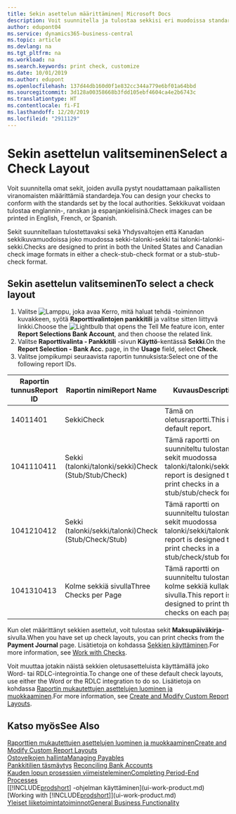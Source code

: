 ```yaml
---
title: Sekin asettelun määrittäminen| Microsoft Docs
description: Voit suunnitella ja tulostaa sekkisi eri muodoissa standardinmukaisia vaatimuksia noudattaen.
author: edupont04
ms.service: dynamics365-business-central
ms.topic: article
ms.devlang: na
ms.tgt_pltfrm: na
ms.workload: na
ms.search.keywords: print check, customize
ms.date: 10/01/2019
ms.author: edupont
ms.openlocfilehash: 137d44db160d0f1e832cc344a779e6bf01a64bbd
ms.sourcegitcommit: 3d128a00358668b3fdd105ebf4604ca4e2b6743c
ms.translationtype: HT
ms.contentlocale: fi-FI
ms.lasthandoff: 12/20/2019
ms.locfileid: "2911129"
---
```

# <a name="select-a-check-layout"></a><span data-ttu-id="58113-103">Sekin asettelun valitseminen</span><span class="sxs-lookup"><span data-stu-id="58113-103">Select a Check Layout</span></span>
<span data-ttu-id="58113-104">Voit suunnitella omat sekit, joiden avulla pystyt noudattamaan paikallisten viranomaisten määrittämiä standardeja.</span><span class="sxs-lookup"><span data-stu-id="58113-104">You can design your checks to conform with the standards set by the local authorities.</span></span> <span data-ttu-id="58113-105">Sekkikuvat voidaan tulostaa englannin-, ranskan ja espanjankielisinä.</span><span class="sxs-lookup"><span data-stu-id="58113-105">Check images can be printed in English, French, or Spanish.</span></span>

<span data-ttu-id="58113-106">Sekit suunnitellaan tulostettavaksi sekä Yhdysvaltojen että Kanadan sekkikuvamuodoissa joko muodossa sekki-talonki-sekki tai talonki-talonki-sekki.</span><span class="sxs-lookup"><span data-stu-id="58113-106">Checks are designed to print in both the United States and Canadian check image formats in either a check-stub-check format or a stub-stub-check format.</span></span>

## <a name="to-select-a-check-layout"></a><span data-ttu-id="58113-107">Sekin asettelun valitseminen</span><span class="sxs-lookup"><span data-stu-id="58113-107">To select a check layout</span></span>
1. <span data-ttu-id="58113-108">Valitse ![Lamppu, joka avaa Kerro, mitä haluat tehdä -toiminnon](media/ui-search/search_small.png "Kerro, mitä haluat tehdä") kuvakkeen, syötä **Raporttivalintojen pankkitili** ja valitse sitten liittyvä linkki.</span><span class="sxs-lookup"><span data-stu-id="58113-108">Choose the ![Lightbulb that opens the Tell Me feature](media/ui-search/search_small.png "Tell me what you want to do") icon, enter **Report Selections Bank Account**, and then choose the related link.</span></span>
2. <span data-ttu-id="58113-109">Valitse **Raporttivalinta - Pankkitili** -sivun **Käyttö**-kentässä **Sekki**.</span><span class="sxs-lookup"><span data-stu-id="58113-109">On the **Report Selection - Bank Acc.** page, in the **Usage** field, select **Check**.</span></span>
3. <span data-ttu-id="58113-110">Valitse jompikumpi seuraavista raportin tunnuksista:</span><span class="sxs-lookup"><span data-stu-id="58113-110">Select one of the following report IDs.</span></span>

| <span data-ttu-id="58113-111">Raportin tunnus</span><span class="sxs-lookup"><span data-stu-id="58113-111">Report ID</span></span> | <span data-ttu-id="58113-112">Raportin nimi</span><span class="sxs-lookup"><span data-stu-id="58113-112">Report Name</span></span> | <span data-ttu-id="58113-113">Kuvaus</span><span class="sxs-lookup"><span data-stu-id="58113-113">Description</span></span> |
| --- | --- | --- |
| <span data-ttu-id="58113-114">1401</span><span class="sxs-lookup"><span data-stu-id="58113-114">1401</span></span> |<span data-ttu-id="58113-115">Sekki</span><span class="sxs-lookup"><span data-stu-id="58113-115">Check</span></span> |<span data-ttu-id="58113-116">Tämä on oletusraportti.</span><span class="sxs-lookup"><span data-stu-id="58113-116">This is the default report.</span></span> |
| <span data-ttu-id="58113-117">10411</span><span class="sxs-lookup"><span data-stu-id="58113-117">10411</span></span> |<span data-ttu-id="58113-118">Sekki (talonki/talonki/sekki)</span><span class="sxs-lookup"><span data-stu-id="58113-118">Check (Stub/Stub/Check)</span></span> |<span data-ttu-id="58113-119">Tämä raportti on suunniteltu tulostamaan sekit muodossa talonki/talonki/sekki.</span><span class="sxs-lookup"><span data-stu-id="58113-119">This report is designed to print checks in a stub/stub/check format.</span></span> |
| <span data-ttu-id="58113-120">10412</span><span class="sxs-lookup"><span data-stu-id="58113-120">10412</span></span> |<span data-ttu-id="58113-121">Sekki (talonki/sekki/talonki)</span><span class="sxs-lookup"><span data-stu-id="58113-121">Check (Stub/Check/Stub)</span></span> |<span data-ttu-id="58113-122">Tämä raportti on suunniteltu tulostamaan sekit muodossa talonki/sekki/talonki.</span><span class="sxs-lookup"><span data-stu-id="58113-122">This report is designed to print checks in a stub/check/stub format.</span></span> |
| <span data-ttu-id="58113-123">10413</span><span class="sxs-lookup"><span data-stu-id="58113-123">10413</span></span> |<span data-ttu-id="58113-124">Kolme sekkiä sivulla</span><span class="sxs-lookup"><span data-stu-id="58113-124">Three Checks per Page</span></span> |<span data-ttu-id="58113-125">Tämä raportti on suunniteltu tulostamaan kolme sekkiä kullakin sivulla.</span><span class="sxs-lookup"><span data-stu-id="58113-125">This report is designed to print three checks on each page.</span></span> |

<span data-ttu-id="58113-126">Kun olet määrittänyt sekkien asettelut, voit tulostaa sekit **Maksupäiväkirja**-sivulla.</span><span class="sxs-lookup"><span data-stu-id="58113-126">When you have set up check layouts, you can print checks from the **Payment Journal** page.</span></span> <span data-ttu-id="58113-127">Lisätietoja on kohdassa [Sekkien käyttäminen](payables-how-work-checks.md).</span><span class="sxs-lookup"><span data-stu-id="58113-127">For more information, see [Work with Checks](payables-how-work-checks.md).</span></span>

<span data-ttu-id="58113-128">Voit muuttaa jotakin näistä sekkien oletusasetteluista käyttämällä joko Word- tai RDLC-integrointia.</span><span class="sxs-lookup"><span data-stu-id="58113-128">To change one of these default check layouts, use either the Word or the RDLC integration to do so.</span></span> <span data-ttu-id="58113-129">Lisätietoja on kohdassa [Raportin mukautettujen asettelujen luominen ja muokkaaminen](ui-how-create-custom-report-layout.md).</span><span class="sxs-lookup"><span data-stu-id="58113-129">For more information, see [Create and Modify Custom Report Layouts](ui-how-create-custom-report-layout.md).</span></span>

## <a name="see-also"></a><span data-ttu-id="58113-130">Katso myös</span><span class="sxs-lookup"><span data-stu-id="58113-130">See Also</span></span>
[<span data-ttu-id="58113-131">Raporttien mukautettujen asettelujen luominen ja muokkaaminen</span><span class="sxs-lookup"><span data-stu-id="58113-131">Create and Modify Custom Report Layouts</span></span>](ui-how-create-custom-report-layout.md)  
[<span data-ttu-id="58113-132">Ostovelkojen hallinta</span><span class="sxs-lookup"><span data-stu-id="58113-132">Managing Payables</span></span>](payables-manage-payables.md)  
<span data-ttu-id="58113-133">[Pankkitilien täsmäytys](bank-manage-bank-accounts.md) </span><span class="sxs-lookup"><span data-stu-id="58113-133">[Reconciling Bank Accounts](bank-manage-bank-accounts.md) </span></span>  
[<span data-ttu-id="58113-134">Kauden lopun prosessien viimeisteleminen</span><span class="sxs-lookup"><span data-stu-id="58113-134">Completing Period-End Processes</span></span>](year-how-complete-period-end-processes.md)  
<span data-ttu-id="58113-135">[[!INCLUDE[prodshort](includes/prodshort.md)] -ohjelman käyttäminen](ui-work-product.md)</span><span class="sxs-lookup"><span data-stu-id="58113-135">[Working with [!INCLUDE[prodshort](includes/prodshort.md)]](ui-work-product.md)</span></span>  
[<span data-ttu-id="58113-136">Yleiset liiketoimintatoiminnot</span><span class="sxs-lookup"><span data-stu-id="58113-136">General Business Functionality</span></span>](ui-across-business-areas.md)
